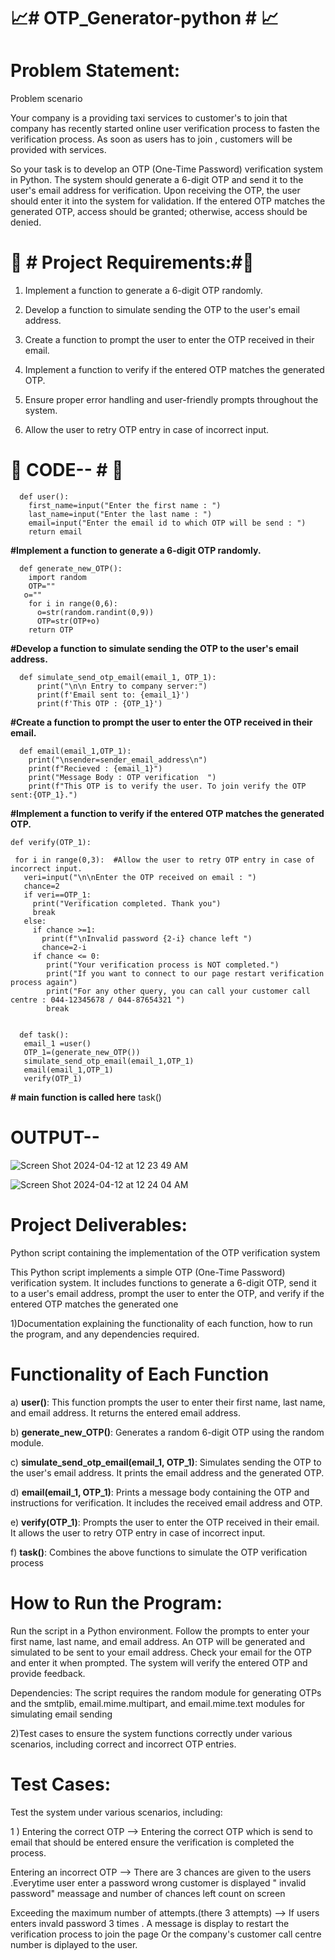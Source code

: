 # :chart_with_upwards_trend:# OTP_Generator-python # :chart_with_upwards_trend:

# Problem Statement:

Problem scenario


Your company is a providing taxi services to customer's to join that company has recently started online user verification process to fasten the verification process. As soon as users has to join , customers will be provided with services.

So your task is to develop an OTP (One-Time Password) verification system in Python. The system should generate a 6-digit OTP and send it to the user's email address for verification. Upon receiving the OTP, the user should enter it into the system for validation. If the entered OTP matches the generated OTP, access should be granted; otherwise, access should be denied.


# :closed_lock_with_key: # Project Requirements:#:closed_lock_with_key:


1) Implement a function to generate a 6-digit OTP randomly.

2) Develop a function to simulate sending the OTP to the user's email address.

3) Create a function to prompt the user to enter the OTP received in their email.

4) Implement a function to verify if the entered OTP matches the generated OTP.

5) Ensure proper error handling and user-friendly prompts throughout the system.

6) Allow the user to retry OTP entry in case of incorrect input.


# :key: **CODE--** # :key:

      def user():
        first_name=input("Enter the first name : ")
        last_name=input("Enter the last name : ")
        email=input("Enter the email id to which OTP will be send : ")
        return email



**#Implement a function to generate a 6-digit OTP randomly.**

      def generate_new_OTP():
        import random
        OTP=""
       o=""
        for i in range(0,6):
          o=str(random.randint(0,9))
          OTP=str(OTP+o)
        return OTP



**#Develop a function to simulate sending the OTP to the user's email address.**
   
      def simulate_send_otp_email(email_1, OTP_1):
          print("\n\n Entry to company server:")
          print(f'Email sent to: {email_1}')
          print(f'This OTP : {OTP_1}')


   **#Create a function to prompt the user to enter the OTP received in their email.**
   
      def email(email_1,OTP_1):
        print("\nsender=sender_email_address\n")
        print(f"Recieved : {email_1}")
        print("Message Body : OTP verification  ")
        print(f"This OTP is to verify the user. To join verify the OTP sent:{OTP_1}.")



   **#Implement a function to verify if the entered OTP matches the generated OTP.**

   
    def verify(OTP_1):

     for i in range(0,3):  #Allow the user to retry OTP entry in case of incorrect input.
       veri=input("\n\nEnter the OTP received on email : ")
       chance=2
       if veri==OTP_1:
         print("Verification completed. Thank you")
         break
       else:
         if chance >=1:
           print(f"\nInvalid password {2-i} chance left ")
           chance=2-i
         if chance <= 0:
            print("Your verification process is NOT completed.")
            print("If you want to connect to our page restart verification process again")
            print("For any other query, you can call your customer call centre : 044-12345678 / 044-87654321 ")
            break

            
      def task():
       email_1 =user()
       OTP_1=(generate_new_OTP())
       simulate_send_otp_email(email_1,OTP_1)
       email(email_1,OTP_1)
       verify(OTP_1)


**# main function is called here**
      task()



# OUTPUT--

![Screen Shot 2024-04-12 at 12 23 49 AM](https://github.com/Sumit-Baviskar/OTP_Generator-python-/assets/153518735/ac38250a-2a89-47eb-9d41-5c9bee0d61a4)

![Screen Shot 2024-04-12 at 12 24 04 AM](https://github.com/Sumit-Baviskar/OTP_Generator-python-/assets/153518735/a704d607-f7ca-4255-b9b3-6a73d7de0bae)


# Project Deliverables:

Python script containing the implementation of the OTP verification system

This Python script implements a simple OTP (One-Time Password) verification system. It includes functions to generate a 6-digit OTP, send it to a user's email address, prompt the user to enter the OTP, and verify if the entered OTP matches the generated one


1)Documentation explaining the functionality of each function, how to run the program, and any dependencies required.

# Functionality of Each Function

a) **user()**: This function prompts the user to enter their first name, last name, and email address. It returns the entered email address.

b) **generate_new_OTP()**: Generates a random 6-digit OTP using the random module.

c) **simulate_send_otp_email(email_1, OTP_1)**: Simulates sending the OTP to the user's email address. It prints the email address and the generated OTP.

d) **email(email_1, OTP_1)**: Prints a message body containing the OTP and instructions for verification. It includes the received email address and OTP.

e) **verify(OTP_1)**: Prompts the user to enter the OTP received in their email. It allows the user to retry OTP entry in case of incorrect input.

f) **task()**: Combines the above functions to simulate the OTP verification process


# How to Run the Program:

Run the script in a Python environment. Follow the prompts to enter your first name, last name, and email address. An OTP will be generated and simulated to be sent to your email address. Check your email for the OTP and enter it when prompted. The system will verify the entered OTP and provide feedback.

Dependencies: The script requires the random module for generating OTPs and the smtplib, email.mime.multipart, and email.mime.text modules for simulating email sending

2)Test cases to ensure the system functions correctly under various scenarios, including correct and incorrect OTP entries.

# Test Cases:

Test the system under various scenarios, including:

1 ) Entering the correct OTP --> Entering the correct OTP which is send to email that should be entered ensure the verification is completed the process.

Entering an incorrect OTP --> There are 3 chances are given to the users .Everytime user enter a password wrong customer is displayed " invalid password" meassage and number of chances left count on screen

Exceeding the maximum number of attempts.(there 3 attempts) --> If users enters invald password 3 times . A message is display to restart the verification process to join the page Or the company's customer call centre number is diplayed to the user.
